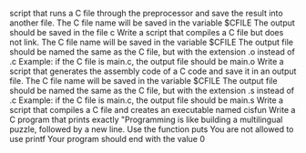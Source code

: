  script that runs a C file through the preprocessor and save the result into another file.
The C file name will be saved in the variable $CFILE The output should be saved in the file c
Write a script that compiles a C file but does not link.
The C file name will be saved in the variable $CFILE
The output file should be named the same as the C file, but with the extension .o instead of .c Example: if the C file is main.c, the output file should be main.o
Write a script that generates the assembly code of a C code and save it in an output file.
The C file name will be saved in the variable $CFILE
The output file should be named the same as the C file, but with the extension .s instead of .c  Example: if the C file is main.c, the output file should be main.s
Write a script that compiles a C file and creates an executable named cisfun
Write a C program that prints exactly "Programming is like building a multilingual puzzle, followed by a new line.
Use the function puts You are not allowed to use printf Your program should end with the value 0
